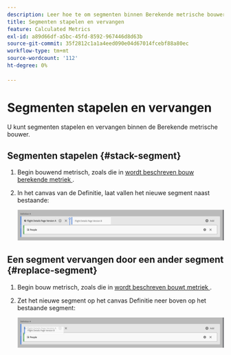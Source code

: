 ```yaml
---
description: Leer hoe te om segmenten binnen Berekende metrische bouwer te stapelen en te vervangen.
title: Segmenten stapelen en vervangen
feature: Calculated Metrics
exl-id: a89d66df-a5bc-45fd-8592-967446d8d63b
source-git-commit: 35f2812c1a1a4eed090e04d67014fcebf88a80ec
workflow-type: tm+mt
source-wordcount: '112'
ht-degree: 0%

---
```


# Segmenten stapelen en vervangen

U kunt segmenten stapelen en vervangen binnen de Berekende metrische bouwer.

## Segmenten stapelen {#stack-segment}

1. Begin bouwend metrisch, zoals die in [ wordt beschreven bouw berekende metriek ](cm-build-metrics.md).

1. In het canvas van de Definitie, laat vallen het nieuwe segment naast bestaande:

   ![ het canvas dat van de Definitie de metrische bezoekers van de V.S. toont daalde naast de bestaande Internationale Bezoekers.](assets/segment-stack.png)

## Een segment vervangen door een ander segment {#replace-segment}

1. Begin bouw metrisch, zoals die in [ wordt beschreven bouwt metriek ](cm-build-metrics.md).

1. Zet het nieuwe segment op het canvas Definitie neer boven op het bestaande segment:

   ![ het canvas van de Definitie die de Bezoekers van de V.S. tonen die bovenop Internationale Bezoekers werden gelaten vallen metrisch.](assets/segment-replace.png)
